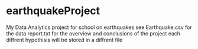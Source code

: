 # earthquakeProject
My Data Analytics project for school on earthquakes
see Earthquake.csv for the data
report.txt for the overview and conclusions of the project
each diffrent hypothisis will be stored in a diffrent file
